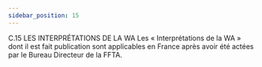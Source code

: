 ```yaml
---
sidebar_position: 15
---
```


C.15 LES INTERPRÉTATIONS DE LA WA
Les « Interprétations de la WA » dont il est fait publication sont applicables en France après avoir été actées
par le Bureau Directeur de la FFTA.
